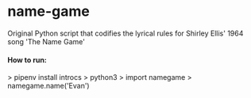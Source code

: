 # name-game
Original Python script that codifies the lyrical rules for Shirley Ellis' 1964 song 'The Name Game'

#### How to run:
&gt; pipenv install introcs
&gt; python3
&gt; import namegame
&gt; namegame.name('Evan')

